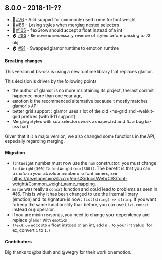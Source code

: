 ## 8.0.0 - 2018-11-??

- :rocket: [#76](https://github.com/SentiaAnalytics/bs-css/issues/76) - Add support for commonly used name for font weight
- :bug: [#86](https://github.com/SentiaAnalytics/bs-css/issues/86) - Losing styles when merging nested selectors
- :bug: [#105](https://github.com/SentiaAnalytics/bs-css/issues/105) - flexGrow should accept a float instead of a int
- :house: [#95](https://github.com/SentiaAnalytics/bs-css/issues/95) - Remove unnecessary reverse of styles before passing to JS obj
- :house: [#91](https://github.com/SentiaAnalytics/bs-css/issues/91) - Swapped glamor runtime to emotion runtime

#### Breaking changes

This version of bs-css is using a new runtime library that replaces glamor.
 
This decision is driven by the following points:

- the author of glamor is no more maintaining its project, the last commit happened more than one year ago,
- emotion is the recommended alternative because it mostly matches glamor's API
- better grid support : glamor uses a lot of the old -ms-grid and -webkit-grid prefixes (with IE11 support)
- Merging styles with sub selectors work as expected and fix a bug bs-css had

Given that it is a major version, we also changed some functions in the API, especially regarding merging.

#### Migration

- `fontWeight` number must now use the `num` constructor: you must change `fontWeight(300)` to `fontWeight(num(300))`.
The benefit is that you can transform your absolute numbers to font names, see https://developer.mozilla.org/en-US/docs/Web/CSS/font-weight#Common_weight_name_mapping. 
- `merge` was really a `concat` function and could lead to problems as seen in #86. This is why it has been changed to use 
the internal library (emotion) and its signature is now : `list(string) => string`. If you want to keep the same functionality
than before, you can use `List.concat` instead or `@` operator.
- if you are mixin reason/js, you need to change your dependency and replace `glamor` with `emotion`
- `flexGrow` accepts a float instead of an int, add a `.` to your int value (for ex, convert `1` to `1.`)

#### Contributors

Big thanks to @baldurh and @wegry for their work on emotion.
